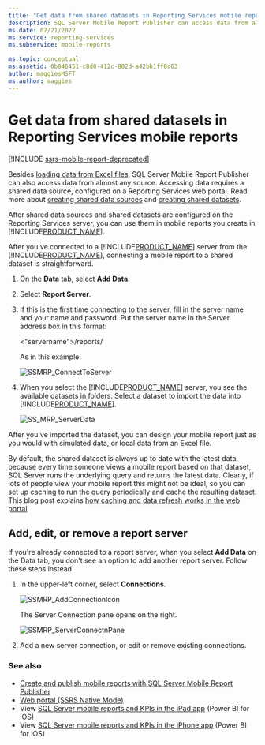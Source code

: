 ```yaml
---
title: "Get data from shared datasets in Reporting Services mobile reports | Microsoft Docs"
description: SQL Server Mobile Report Publisher can access data from almost any source by using a shared data source, configured on a Reporting Services web portal.
ms.date: 07/21/2022
ms.service: reporting-services
ms.subservice: mobile-reports

ms.topic: conceptual
ms.assetid: 0b846451-c8d0-412c-802d-a42bb1ff8c63
author: maggiesMSFT
ms.author: maggies
---
```

# Get data from shared datasets in Reporting Services mobile reports

[!INCLUDE [ssrs-mobile-report-deprecated](../../includes/ssrs-mobile-report-deprecated.md)]

Besides [loading data from Excel files](../../reporting-services/mobile-reports/prepare-excel-data-for-reporting-services-mobile-reports.md), SQL Server Mobile Report Publisher can also access data from almost any source. Accessing data requires a shared data source, configured on a Reporting Services web portal. Read more about [creating shared data sources](../../reporting-services/report-data/create-modify-and-delete-shared-data-sources-ssrs.md) and [creating shared datasets](../../reporting-services/report-data/manage-shared-datasets.md).  
  
After shared data sources and shared datasets are configured on the  Reporting Services server, you can use them in mobile reports you create in [!INCLUDE[PRODUCT_NAME](../../includes/ss-mobilereptpub-short.md)].   
  
After you've connected to a [!INCLUDE[PRODUCT_NAME](../../includes/ssrsnoversion-md.md)] server from the [!INCLUDE[PRODUCT_NAME](../../includes/ss-mobilereptpub-short.md)], connecting a mobile report to a shared dataset is straightforward.   
  
1. On the **Data** tab, select **Add Data**.  
  
2. Select **Report Server**.   
  
3.  If this is the first time connecting to the server, fill in the server name and your name and password. Put the server name in the Server address box in this format:  
  
    \<"servername">/reports/  
  
    As in this example:  
       
    ![SSMRP_ConnectToServer](../../reporting-services/mobile-reports/media/ssmrp-connecttoserver.png)  
      
  
4. When you select the [!INCLUDE[PRODUCT_NAME](../../includes/ssrsnoversion-md.md)] server, you see the available datasets in folders. Select a dataset to import the data into [!INCLUDE[PRODUCT_NAME](../../includes/ss-mobilereptpub-short.md)].  
  
   ![SS_MRP_ServerData](../../reporting-services/mobile-reports/media/ss-mrp-serverdata.png)  
  
After you've imported the dataset, you can design your mobile report just as you would with simulated data, or local data from an Excel file.  
  
By default, the shared dataset is always up to date with the latest data, because every time someone views a mobile report based on that dataset, SQL Server runs the underlying query and returns the latest data. Clearly, if lots of people view your mobile report this might not be ideal, so you can set up caching to run the query periodically and cache the resulting dataset. This blog post explains [how caching and data refresh works in the web portal](https://christopherfinlan.com/2016/02/10/so-refreshinghow-data-refresh-works-with-mobile-reports-and-kpis-in-reporting-services/).  
  
## Add, edit, or remove a report server  
  
If you're already connected to a report server, when you select **Add Data** on the Data tab, you don't see an option to add another report server. Follow these steps instead.  
  
1. In the upper-left corner, select **Connections**.  
  
   ![SSMRP_AddConnectionIcon](../../reporting-services/mobile-reports/media/ssmrp-addconnectionicon.png)  
     
   The Server Connection pane opens on the right.  
     
   ![SSMRP_ServerConnectnPane](../../reporting-services/mobile-reports/media/ssmrp-serverconnectnpane.png)  
     
2. Add a new server connection, or edit or remove existing connections.  
  
### See also  
- [Create and publish mobile reports with SQL Server Mobile Report Publisher](../../reporting-services/mobile-reports/create-mobile-reports-with-sql-server-mobile-report-publisher.md)  
-  [Web portal (SSRS Native Mode)](../../reporting-services/web-portal-ssrs-native-mode.md)  
-  View [SQL Server mobile reports and KPIs in the iPad app](https://pbiwebprod-docs.azurewebsites.net/documentation/powerbi-mobile-ipad-kpis-mobile-reports)  (Power BI for iOS)  
-  View [SQL Server mobile reports and KPIs in the iPhone app](https://pbiwebprod-docs.azurewebsites.net/documentation/powerbi-mobile-iphone-kpis-mobile-reports) (Power BI for iOS)  
  
  
  
  

